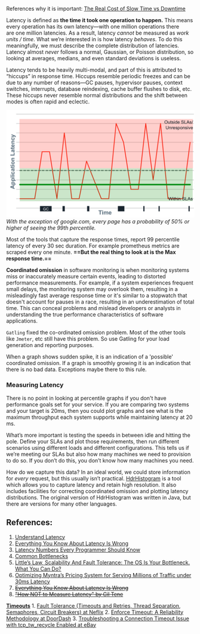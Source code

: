 References why it is important: [The Real Cost of Slow Time vs Downtime](The%20Real%20Cost%20of%20Slow%20Time%20vs%20Downtime.md)

Latency is defined as **the time it took one operation to happen.** This means every operation has its own latency—with one million operations there are one million latencies. As a result, latency _cannot_ be measured as _work units / time_. What we’re interested in is how latency _behaves_. To do this meaningfully, we must describe the complete distribution of latencies. Latency almost _never_ follows a normal, Gaussian, or Poisson distribution, so looking at averages, medians, and even standard deviations is useless.

Latency tends to be heavily multi-modal, and part of this is attributed to “hiccups” in response time. Hiccups resemble periodic freezes and can be due to any number of reasons—GC pauses, hypervisor pauses, context switches, interrupts, database reindexing, cache buffer flushes to disk, etc. These hiccups never resemble normal distributions and the shift between modes is often rapid and eclectic.

![Pasted image 20230825104528](../../../../../_Attachments/Pasted%20image%2020230825104528.png)
*With the exception of google.com, every page has a probability of 50% or higher of seeing the 99th percentile.*

Most of the tools that capture the response times, report 99 percentile latency of every 30 sec duration. For example prometheus metrics are scraped every one minute. **==But the real thing to look at is the Max response time.==** 

**Coordinated omission** in software monitoring is when monitoring systems miss or inaccurately measure certain events, leading to distorted performance measurements. For example, if a system experiences frequent small delays, the monitoring system may overlook them, resulting in a misleadingly fast average response time or it's similar to a stopwatch that doesn't account for pauses in a race, resulting in an underestimation of total time. This can conceal problems and mislead developers or analysts in understanding the true performance characteristics of software applications.

`Gatling` fixed the co-ordinated omission problem. Most of the other tools like `Jmeter`, etc still have this problem. So use Gatling for your load generation and reporting purposes. 

When a graph shows sudden spike, it is an indication of a 'possible' coordinated omission. If a graph is smoothly growing it is an indication that there is no bad data. Exceptions maybe there to this rule.

### Measuring Latency

There is no point in looking at percentile graphs if you don't have performance goals set for your service. If you are comparing two systems and your target is 20ms, then you could plot graphs and see what is the maximum throughput each system supports while maintaining latency at 20 ms.

What’s more important is testing the speeds in between idle and hitting the pole. Define your SLAs and plot those requirements, then run different scenarios using different loads and different configurations. This tells us if we’re meeting our SLAs but also how many machines we need to provision to do so. If you don’t do this, you don’t know how many machines you need.

How do we capture this data? In an ideal world, we could store information for _every_ request, but this usually isn’t practical. [HdrHistogram](http://hdrhistogram.org/) is a tool which allows you to capture latency and retain high resolution. It also includes facilities for correcting coordinated omission and plotting latency distributions. The original version of HdrHistogram was written in Java, but there are versions for many other languages.


## References:

1. [Understand Latency](http://highscalability.com/latency-everywhere-and-it-costs-you-sales-how-crush-it)
2. [Everything You Know About Latency Is Wrong](https://bravenewgeek.com/everything-you-know-about-latency-is-wrong/)
3. [Latency Numbers Every Programmer Should Know](http://norvig.com/21-days.html#answers)
4. [Common Bottlenecks](http://highscalability.com/blog/2012/5/16/big-list-of-20-common-bottlenecks.html)
5. [Little’s Law, Scalability And Fault Tolerance: The OS Is Your Bottleneck. What You Can Do?](http://highscalability.com/blog/2014/2/5/littles-law-scalability-and-fault-tolerance-the-os-is-your-b.html)
6. [Optimizing Myntra’s Pricing System for Serving Millions of Traffic under 30ms Latency](https://medium.com/myntra-engineering/optimizing-myntras-pricing-system-for-serving-millions-of-traffic-with-30ms-latency-73a7057affdf)
7. ~~[Everything You Know About Latency Is Wrong](https://bravenewgeek.com/everything-you-know-about-latency-is-wrong/)~~
8. ~~["How NOT to Measure Latency" by Gil Tene](https://www.youtube.com/watch?v=lJ8ydIuPFeU)~~

[**Timeouts**](https://www.javaworld.com/article/2824163/application-performance/stability-patterns-applied-in-a-restful-architecture.html)
	1. [Fault Tolerance (Timeouts and Retries, Thread Separation, Semaphores, Circuit Breakers) at Neflix](https://medium.com/netflix-techblog/fault-tolerance-in-a-high-volume-distributed-system-91ab4faae74a)
	2. [Enforce Timeout: A Reliability Methodology at DoorDash](https://doordash.engineering/2018/12/21/enforce-timeout-a-doordash-reliability-methodology/)
	3. [Troubleshooting a Connection Timeout Issue with tcp_tw_recycle Enabled at eBay](https://www.ebayinc.com/stories/blogs/tech/a-vip-connection-timeout-issue-caused-by-snat-and-tcp-tw-recycle/)
